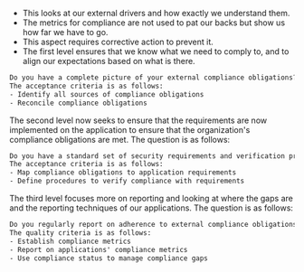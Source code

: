 - This looks at our external drivers and how exactly we understand them.
- The metrics for compliance are not used to pat our backs but show us how far we have to go.
- This aspect requires corrective action to prevent it. 
- The first level ensures that we know what we need to comply to, and to align our expectations based on what is there.
```txt
Do you have a complete picture of your external compliance obligations?
The acceptance criteria is as follows:
- Identify all sources of compliance obligations
- Reconcile compliance obligations
```

The second level now seeks to ensure that the requirements are now implemented on the application to ensure that the organization's compliance obligations are met. The question is as follows:
```txt
Do you have a standard set of security requirements and verification procedures addressing the organization's external compliance obligations?
The acceptance criteria is as follows:
- Map compliance obligations to application requirements
- Define procedures to verify compliance with requirements
```

The third level focuses more on reporting and looking at where the gaps are and the reporting techniques of our applications. The question is as follows:
```txt
Do you regularly report on adherence to external compliance obligations and use that information to guide efforts to close compliance gaps?
The quality criteria is as follows:
- Establish compliance metrics
- Report on applications' compliance metrics
- Use compliance status to manage compliance gaps
```

